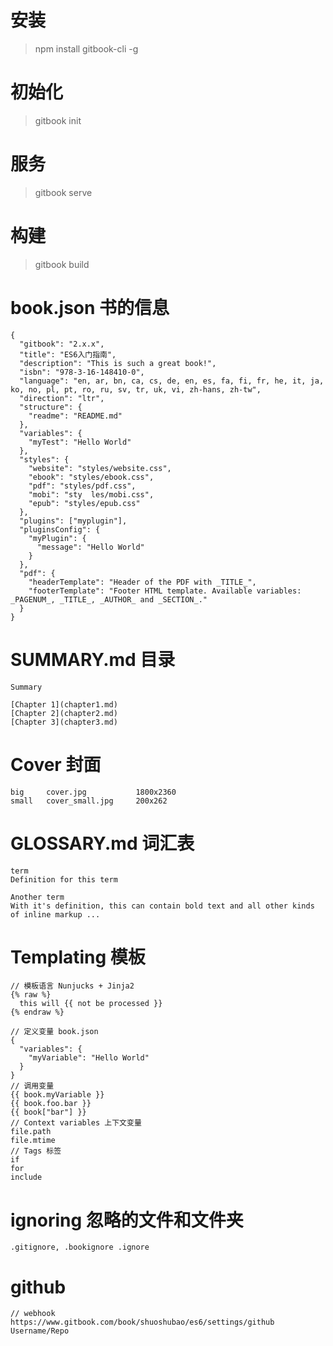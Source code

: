 # 安装

> npm install gitbook-cli -g

# 初始化

> gitbook init

# 服务

> gitbook serve

# 构建

> gitbook build


# book.json 书的信息

```
{
  "gitbook": "2.x.x",
  "title": "ES6入门指南",
  "description": "This is such a great book!",
  "isbn": "978-3-16-148410-0",
  "language": "en, ar, bn, ca, cs, de, en, es, fa, fi, fr, he, it, ja, ko, no, pl, pt, ro, ru, sv, tr, uk, vi, zh-hans, zh-tw",
  "direction": "ltr",
  "structure": {
    "readme": "README.md"
  },
  "variables": {
    "myTest": "Hello World"
  },
  "styles": {
    "website": "styles/website.css",
    "ebook": "styles/ebook.css",
    "pdf": "styles/pdf.css",
    "mobi": "sty  les/mobi.css",
    "epub": "styles/epub.css"
  },
  "plugins": ["myplugin"],
  "pluginsConfig": {
    "myPlugin": {
      "message": "Hello World"
    }
  },
  "pdf": {
    "headerTemplate": "Header of the PDF with _TITLE_",
    "footerTemplate": "Footer HTML template. Available variables: _PAGENUM_, _TITLE_, _AUTHOR_ and _SECTION_."
  }
}
```



# SUMMARY.md 目录

```
Summary

[Chapter 1](chapter1.md)
[Chapter 2](chapter2.md)
[Chapter 3](chapter3.md)
```

# Cover 封面

```
big     cover.jpg           1800x2360
small   cover_small.jpg     200x262
```

# GLOSSARY.md 词汇表

```
term
Definition for this term

Another term
With it's definition, this can contain bold text and all other kinds of inline markup ...
```

# Templating 模板

```
// 模板语言 Nunjucks + Jinja2
{% raw %}
  this will {{ not be processed }}
{% endraw %}

// 定义变量 book.json
{
  "variables": {
    "myVariable": "Hello World"
  }
}
// 调用变量
{{ book.myVariable }}
{{ book.foo.bar }}
{{ book["bar"] }}
// Context variables 上下文变量
file.path
file.mtime
// Tags 标签
if
for
include
```

# ignoring 忽略的文件和文件夹

```
.gitignore, .bookignore .ignore
```

# github

```
// webhook
https://www.gitbook.com/book/shuoshubao/es6/settings/github
Username/Repo
```